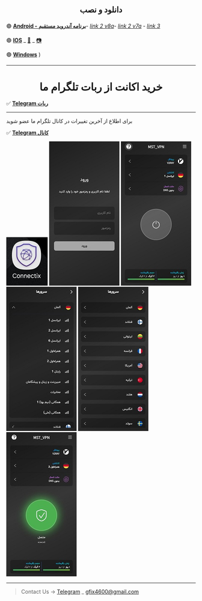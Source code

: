 
<h2>
<center> 
        <p>
          دانلود و نصب 
        </p>
</center>
</h2>


🟣 [**Android - برنامه آندروید مستقیم**](https://drive.google.com/uc?export=download&id=1_enIxtRNIhV4z5OlE-OnSXGPrXl03iFw)- [*link 2 v8a*](https://apps.irancdn.org/android/connectix-2.2.1.apk)- [*link 2 v7a*](https://apps.irancdn.org/android/connectix-2.2.1-v7a.apk) - [*link 3*](https://play.google.com/store/apps/details?id=uk.connectix.app)

 
🟣 [**IOS**](https://testflight.apple.com/join/FQkEGDfX)  _ [🎥](https://drive.google.com/file/d/1ZNYhNTZCxctBvze1bEsSok4ujWjHx756/view?usp=drive_web) _
[📷](https://github.com/user-attachments/assets/4bc946af-526b-4602-b22e-b0ddc7ea346d)

🟣 [**Windows**](https://apps.irancdn.org/windows/Connectix-2.0.2.zip)
)


---
<h1>
<center> 
 خرید اکانت از ربات تلگرام ما
</center>
</h1>

✅ [**Telegram ربات**](https://t.me/mst_vpn_bot)




---
برای اطلاع از آخرین تغییرات در کانال تلگرام ما عضو شوید

✅ [**Telegram کانال**](https://t.me/+QDqHzG8cLuQ1Y2E8)


<img src="image/c4.jpg" />

<img src="image/1.jpg" />

<img src="image/2.jpg" />

<img src="image/4.jpg" />

<img src="image/3.jpg" />

<img src="image/5.jpg" />

__________________________________________

> Contact Us → [Telegram](http://t.me/fastfixgsm) _ [gfix4600@gmail.com](mailto:gfix4600@gmail.com)       


